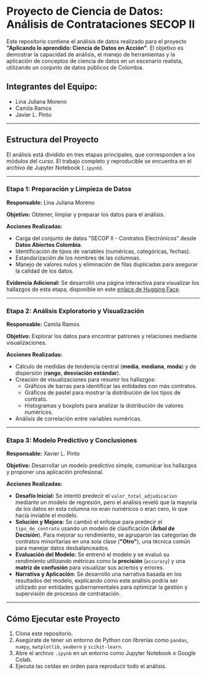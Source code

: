 # Proyecto de Ciencia de Datos: Análisis de Contrataciones SECOP II

Este repositorio contiene el análisis de datos realizado para el proyecto **"Aplicando lo aprendido: Ciencia de Datos en Acción"**. El objetivo es demostrar la capacidad de análisis, el manejo de herramientas y la aplicación de conceptos de ciencia de datos en un escenario realista, utilizando un conjunto de datos públicos de Colombia.

## Integrantes del Equipo:

* Lina Juliana Moreno
* Camila Ramos
* Javier L. Pinto

---

## Estructura del Proyecto

El análisis está dividido en tres etapas principales, que corresponden a los módulos del curso. El trabajo completo y reproducible se encuentra en el archivo de Jupyter Notebook (`.ipynb`).

---

### Etapa 1: Preparación y Limpieza de Datos

**Responsable:** Lina Juliana Moreno

**Objetivo:** Obtener, limpiar y preparar los datos para el análisis.

**Acciones Realizadas:**

* Carga del conjunto de datos "SECOP II - Contratos Electrónicos" desde **Datos Abiertos Colombia**.
* Identificación de tipos de variables (numéricas, categóricas, fechas).
* Estandarización de los nombres de las columnas.
* Manejo de valores nulos y eliminación de filas duplicadas para asegurar la calidad de los datos.

**Evidencia Adicional:** Se desarrolló una página interactiva para visualizar los hallazgos de esta etapa, disponible en este [enlace de Hugging Face](https://huggingface.co/spaces/Lanexbx/modulo-1).

---

### Etapa 2: Análisis Exploratorio y Visualización

**Responsable:** Camila Ramos

**Objetivo:** Explorar los datos para encontrar patrones y relaciones mediante visualizaciones.

**Acciones Realizadas:**

* Cálculo de medidas de tendencia central (**media**, **mediana**, **moda**) y de dispersión (**rango**, **desviación estándar**).
* Creación de visualizaciones para resumir los hallazgos:
    * Gráficos de barras para identificar las entidades con más contratos.
    * Gráficos de pastel para mostrar la distribución de los tipos de contrato.
    * Histogramas y boxplots para analizar la distribución de valores numéricos.
* Análisis de correlación entre variables numéricas.

---

### Etapa 3: Modelo Predictivo y Conclusiones

**Responsable:** Xavier L. Pinto

**Objetivo:** Desarrollar un modelo predictivo simple, comunicar los hallazgos y proponer una aplicación profesional.

**Acciones Realizadas:**

* **Desafío Inicial:** Se intentó predecir el `valor_total_adjudicacion` mediante un modelo de regresión, pero el análisis reveló que la mayoría de los datos en esta columna no eran numéricos o eran cero, lo que hacía inviable el modelo.
* **Solución y Mejora:** Se cambió el enfoque para predecir el `tipo_de_contrato` usando un modelo de clasificación (**Árbol de Decisión**). Para mejorar su rendimiento, se agruparon las categorías de contratos minoritarias en una sola clase (**"Otro"**), una técnica común para manejar datos desbalanceados.
* **Evaluación del Modelo:** Se entrenó el modelo y se evaluó su rendimiento utilizando métricas como la **precisión** (`accuracy`) y una **matriz de confusión** para visualizar sus aciertos y errores.
* **Narrativa y Aplicación:** Se desarrolló una narrativa basada en los resultados del modelo, explicando cómo este análisis podría ser utilizado por entidades gubernamentales para optimizar la gestión y supervisión de procesos de contratación.

---

## Cómo Ejecutar este Proyecto

1.  Clona este repositorio.
2.  Asegúrate de tener un entorno de Python con librerías como `pandas`, `numpy`, `matplotlib`, `seaborn` y `scikit-learn`.
3.  Abre el archivo `.ipynb` en un entorno como Jupyter Notebook o Google Colab.
4.  Ejecuta las celdas en orden para reproducir todo el análisis.
